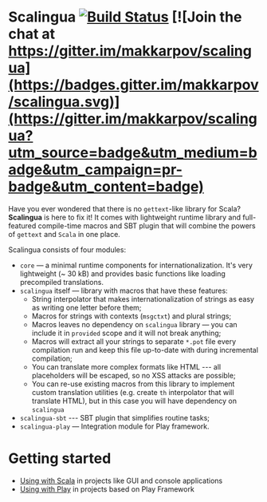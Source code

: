 Scalingua [![Build Status](https://travis-ci.org/makkarpov/scalingua.svg?branch=master)](https://travis-ci.org/makkarpov/scalingua) [![Join the chat at https://gitter.im/makkarpov/scalingua](https://badges.gitter.im/makkarpov/scalingua.svg)](https://gitter.im/makkarpov/scalingua?utm_source=badge&utm_medium=badge&utm_campaign=pr-badge&utm_content=badge)
=========

Have you ever wondered that there is no `gettext`-like library for Scala? **Scalingua** is here to fix it! It comes with
lightweight runtime library and full-featured compile-time macros and SBT plugin that will combine the powers of `gettext` 
and `Scala` in one place.

Scalingua consists of four modules:

 * `core` — a minimal runtime components for internationalization. It's very lightweight (~ 30 kB) and provides basic
   functions like loading precompiled translations.
 * `scalingua` itself — library with macros that have these features:
    * String interpolator that makes internationalization of strings as easy as writing one letter before them;
    * Macros for strings with contexts (`msgctxt`) and plural strings;
    * Macros leaves no dependency on `scalingua` library — you can include it in `provided` scope and it will not break anything;
    * Macros will extract all your strings to separate `*.pot` file every compilation run and keep this file up-to-date with during incremental compilation;
    * You can translate more complex formats like HTML --- all placeholders will be escaped, so no XSS attacks are possible;
    * You can re-use existing macros from this library to implement custom translation utilities (e.g. create `th` interpolator that will translate HTML), but in this case you will have dependency on `scalingua`
  * `scalingua-sbt` --- SBT plugin that simplifies routine tasks;
  * `scalingua-play` — Integration module for Play framework.

Getting started
===============

* [Using with Scala](https://github.com/makkarpov/scalingua/wiki/Using-with-Scala) in projects like GUI and console applications
* [Using with Play](https://github.com/makkarpov/scalingua/wiki/Using-with-Play) in projects based on Play Framework
